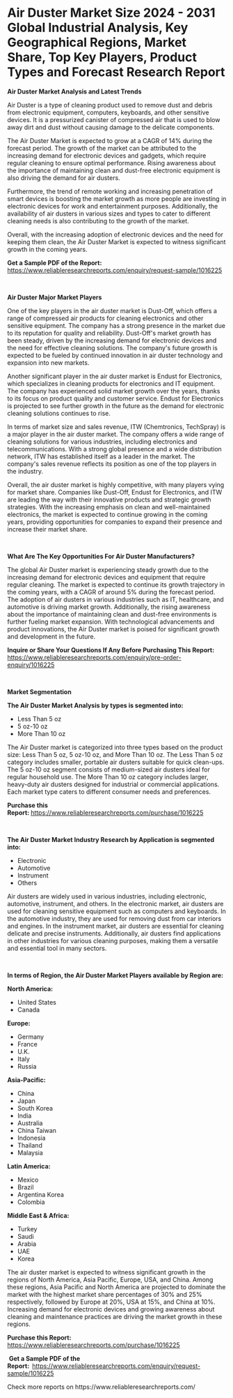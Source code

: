 <p><h1>Air Duster Market Size 2024 - 2031 Global Industrial Analysis, Key Geographical Regions, Market Share, Top Key Players, Product Types and Forecast Research Report</h1></p><p><strong>Air Duster Market Analysis and Latest Trends</strong></p>
<p><p>Air Duster is a type of cleaning product used to remove dust and debris from electronic equipment, computers, keyboards, and other sensitive devices. It is a pressurized canister of compressed air that is used to blow away dirt and dust without causing damage to the delicate components.</p><p>The Air Duster Market is expected to grow at a CAGR of 14% during the forecast period. The growth of the market can be attributed to the increasing demand for electronic devices and gadgets, which require regular cleaning to ensure optimal performance. Rising awareness about the importance of maintaining clean and dust-free electronic equipment is also driving the demand for air dusters.</p><p>Furthermore, the trend of remote working and increasing penetration of smart devices is boosting the market growth as more people are investing in electronic devices for work and entertainment purposes. Additionally, the availability of air dusters in various sizes and types to cater to different cleaning needs is also contributing to the growth of the market.</p><p>Overall, with the increasing adoption of electronic devices and the need for keeping them clean, the Air Duster Market is expected to witness significant growth in the coming years.</p></p>
<p><strong>Get a Sample PDF of the Report:&nbsp;</strong> <a href="https://www.reliableresearchreports.com/enquiry/request-sample/1016225">https://www.reliableresearchreports.com/enquiry/request-sample/1016225</a></p>
<p>&nbsp;</p>
<p><strong>Air Duster Major Market Players</strong></p>
<p><p>One of the key players in the air duster market is Dust-Off, which offers a range of compressed air products for cleaning electronics and other sensitive equipment. The company has a strong presence in the market due to its reputation for quality and reliability. Dust-Off's market growth has been steady, driven by the increasing demand for electronic devices and the need for effective cleaning solutions. The company's future growth is expected to be fueled by continued innovation in air duster technology and expansion into new markets.</p><p>Another significant player in the air duster market is Endust for Electronics, which specializes in cleaning products for electronics and IT equipment. The company has experienced solid market growth over the years, thanks to its focus on product quality and customer service. Endust for Electronics is projected to see further growth in the future as the demand for electronic cleaning solutions continues to rise.</p><p>In terms of market size and sales revenue, ITW (Chemtronics, TechSpray) is a major player in the air duster market. The company offers a wide range of cleaning solutions for various industries, including electronics and telecommunications. With a strong global presence and a wide distribution network, ITW has established itself as a leader in the market. The company's sales revenue reflects its position as one of the top players in the industry.</p><p>Overall, the air duster market is highly competitive, with many players vying for market share. Companies like Dust-Off, Endust for Electronics, and ITW are leading the way with their innovative products and strategic growth strategies. With the increasing emphasis on clean and well-maintained electronics, the market is expected to continue growing in the coming years, providing opportunities for companies to expand their presence and increase their market share.</p></p>
<p>&nbsp;</p>
<p><strong>What Are The Key Opportunities For Air Duster Manufacturers?</strong></p>
<p><p>The global Air Duster market is experiencing steady growth due to the increasing demand for electronic devices and equipment that require regular cleaning. The market is expected to continue its growth trajectory in the coming years, with a CAGR of around 5% during the forecast period. The adoption of air dusters in various industries such as IT, healthcare, and automotive is driving market growth. Additionally, the rising awareness about the importance of maintaining clean and dust-free environments is further fueling market expansion. With technological advancements and product innovations, the Air Duster market is poised for significant growth and development in the future.</p></p>
<p><strong>Inquire or Share Your Questions If Any Before Purchasing This Report:</strong> <a href="https://www.reliableresearchreports.com/enquiry/pre-order-enquiry/1016225">https://www.reliableresearchreports.com/enquiry/pre-order-enquiry/1016225</a></p>
<p>&nbsp;</p>
<p><strong>Market Segmentation</strong></p>
<p><strong>The Air Duster Market Analysis by types is segmented into:</strong></p>
<p><ul><li>Less Than 5 oz</li><li>5 oz-10 oz</li><li>More Than 10 oz</li></ul></p>
<p><p>The Air Duster market is categorized into three types based on the product size: Less Than 5 oz, 5 oz-10 oz, and More Than 10 oz. The Less Than 5 oz category includes smaller, portable air dusters suitable for quick clean-ups. The 5 oz-10 oz segment consists of medium-sized air dusters ideal for regular household use. The More Than 10 oz category includes larger, heavy-duty air dusters designed for industrial or commercial applications. Each market type caters to different consumer needs and preferences.</p></p>
<p><strong>Purchase this Report:&nbsp;</strong><a href="https://www.reliableresearchreports.com/purchase/1016225">https://www.reliableresearchreports.com/purchase/1016225</a></p>
<p>&nbsp;</p>
<p><strong>The Air Duster Market Industry Research by Application is segmented into:</strong></p>
<p><ul><li>Electronic</li><li>Automotive</li><li>Instrument</li><li>Others</li></ul></p>
<p><p>Air dusters are widely used in various industries, including electronic, automotive, instrument, and others. In the electronic market, air dusters are used for cleaning sensitive equipment such as computers and keyboards. In the automotive industry, they are used for removing dust from car interiors and engines. In the instrument market, air dusters are essential for cleaning delicate and precise instruments. Additionally, air dusters find applications in other industries for various cleaning purposes, making them a versatile and essential tool in many sectors.</p></p>
<p>&nbsp;</p>
<p><strong>In terms of Region, the Air Duster Market Players available by Region are:</strong></p>
<p>
    <p> <strong> North America: </strong>
        <ul>
            <li>United States</li>
            <li>Canada</li>
        </ul>
        </p> 
    <p> <strong> Europe: </strong>
        <ul>
            <li>Germany</li>
            <li>France</li>
            <li>U.K.</li>
            <li>Italy</li>
            <li>Russia</li>
        </ul>
        </p> 
    <p> <strong> Asia-Pacific: </strong>
        <ul>
            <li>China</li>
            <li>Japan</li>
            <li>South Korea</li>
            <li>India</li>
            <li>Australia</li>
            <li>China Taiwan</li>
            <li>Indonesia</li>
            <li>Thailand</li>
            <li>Malaysia</li>
        </ul>
        </p> 
    <p> <strong> Latin America: </strong>
        <ul>
            <li>Mexico</li>
            <li>Brazil</li>
            <li>Argentina Korea</li>
            <li>Colombia</li>
        </ul>
        </p> 
    <p> <strong> Middle East & Africa: </strong>
        <ul>
            <li>Turkey</li>
            <li>Saudi</li>
            <li>Arabia</li>
            <li>UAE</li>
            <li>Korea</li>
        </ul>
    </p>
    </p>
<p><p>The air duster market is expected to witness significant growth in the regions of North America, Asia Pacific, Europe, USA, and China. Among these regions, Asia Pacific and North America are projected to dominate the market with the highest market share percentages of 30% and 25% respectively, followed by Europe at 20%, USA at 15%, and China at 10%. Increasing demand for electronic devices and growing awareness about cleaning and maintenance practices are driving the market growth in these regions.</p></p>
<p><strong>Purchase this Report: </strong><a href="https://www.reliableresearchreports.com/purchase/1016225">https://www.reliableresearchreports.com/purchase/1016225</a></p>
<p>&nbsp;<strong>Get a Sample PDF of the Report:&nbsp;&nbsp;</strong><a href="https://www.reliableresearchreports.com/enquiry/request-sample/1016225">https://www.reliableresearchreports.com/enquiry/request-sample/1016225</a></p>
<p><strong></strong></p>
<p>Check more reports on https://www.reliableresearchreports.com/</p>